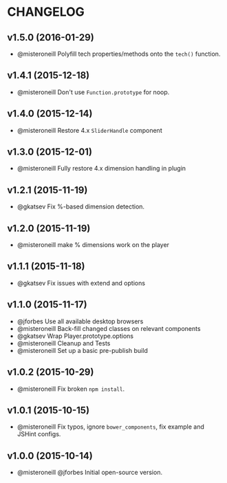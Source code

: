 # CHANGELOG

## v1.5.0 (2016-01-29)
- @misteroneill Polyfill tech properties/methods onto the `tech()` function.

## v1.4.1 (2015-12-18)
- @misteroneill Don't use `Function.prototype` for noop.

## v1.4.0 (2015-12-14)
- @misteroneill Restore 4.x `SliderHandle` component

## v1.3.0 (2015-12-01)
- @misteroneill Fully restore 4.x dimension handling in plugin

## v1.2.1 (2015-11-19)
- @gkatsev Fix %-based dimension detection.

## v1.2.0 (2015-11-19)
- @misteroneill make % dimensions work on the player

## v1.1.1 (2015-11-18)
- @gkatsev Fix issues with extend and options

## v1.1.0 (2015-11-17)

- @jforbes Use all available desktop browsers
- @misteroneill Back-fill changed classes on relevant components
- @gkatsev Wrap Player.prototype.options
- @misteroneill Cleanup and Tests
- @misteroneill Set up a basic pre-publish build

## v1.0.2 (2015-10-29)

- @misteroneill Fix broken `npm install`.

## v1.0.1 (2015-10-15)

- @misteroneill Fix typos, ignore `bower_components`, fix example and JSHint configs.

## v1.0.0 (2015-10-14)

- @misteroneill @jforbes Initial open-source version.
